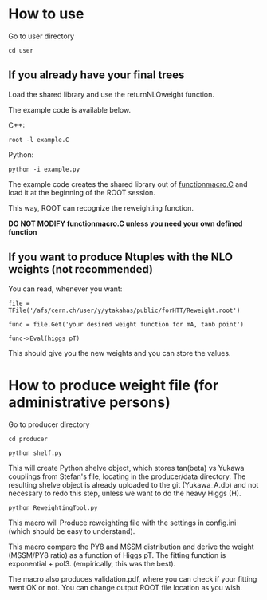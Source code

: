 # How to use

Go to user directory

`cd user`

## If you already have your final trees

Load the shared library and use the returnNLOweight function. 

The example code is available below.

C++:

`root -l example.C`

Python:

`python -i example.py`


The example code creates the shared library out of [functionmacro.C](https://github.com/CMS-HTT/NLOReweightingTool/blob/master/user/functionmacro.C) and load it at the beginning of the ROOT session. 

This way, ROOT can recognize the reweighting function.


**DO NOT MODIFY functionmacro.C unless you need your own defined function**


## If you want to produce Ntuples with the NLO weights (not recommended)

You can read, whenever you want: 

`file = TFile('/afs/cern.ch/user/y/ytakahas/public/forHTT/Reweight.root')`

`func = file.Get('your desired weight function for mA, tanb point')`

`func->Eval(higgs pT)`

This should give you the new weights and you can store the values.


# How to produce weight file (for administrative persons)

Go to producer directory

`cd producer`

`python shelf.py`

This will create Python shelve object, which stores tan(beta) vs Yukawa couplings from Stefan's file, locating in the producer/data directory. The resulting shelve object is already uploaded to the git (Yukawa_A.db) and not necessary to redo this step, unless we want to do the heavy Higgs (H).

`python ReweightingTool.py`

This macro will Produce reweighting file with the settings in config.ini (which should be easy to understand).

This macro compare the PY8 and MSSM distribution and derive the weight (MSSM/PY8 ratio) as a function of Higgs pT. The fitting function is exponential + pol3. (empirically, this was the best).

The macro also produces validation.pdf, where you can check if your fitting went OK or not.
You can change output ROOT file location as you wish.
